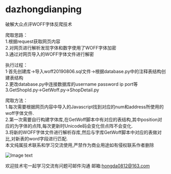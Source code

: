 # dazhongdianping
破解大众点评WOFF字体反爬技术

爬取思路：  
1.根据request获取网页内容  
2.对网页进行解析发现字体和数字使用了WOFF字体加密   
3.通过对网页导入的WOFF字体文件进行解密    


执行过程：   
1·首先创建库->导入woff20190806.sql文件->根据database.py中的注释表结构创建表结构     
2.更改database.py中连接数据库的username password ip port等   
3.GetShopId.py->GetWoff.py->ShopDetail.py

爬取方法：    
1.每次需要根据网页内容中导入的Javascript找到对应的num和address所使用的woff字体文件.   
2.第一次需要自行构建字体库,在GetWoff脚本中有对应的表结构,其中position对应的为字体的点阵,每次更新时Unicode码会变化但点阵不会变化.   
3.将新的WOFF字体文件进行解析存库,然后与字库GetWoff脚本中对应的表做对比,对新表的word字段进行匹配.    
本文纯属技术联系和学习交流使用,严禁作为商业用途如有侵权联系作者删除  


![Image text](https://github.com/wuhongda/dazhongdianping/raw/master/数据截图/程序执行.png)   

欢迎技术宅一起学习交流有问题可邮件沟通
邮箱:hongda0812@163.com

